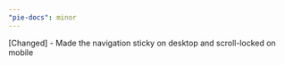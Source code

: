 ```yaml
---
"pie-docs": minor
---
```


[Changed] - Made the navigation sticky on desktop and scroll-locked on mobile
